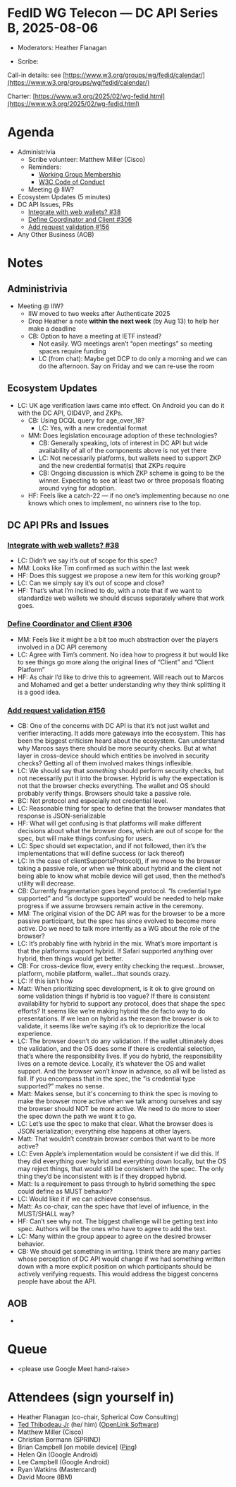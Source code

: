 # FedID WG Telecon — DC API Series B, 2025-08-06

* Moderators: Heather Flanagan

* Scribe: 


Call-in details: see [https://www.w3.org/groups/wg/fedid/calendar/](https://www.w3.org/groups/wg/fedid/calendar/) 

Charter: [https://www.w3.org/2025/02/wg-fedid.html](https://www.w3.org/2025/02/wg-fedid.html) 

# Agenda

* Administrivia  
  * Scribe volunteer: Matthew Miller (Cisco)  
  * Reminders:  
    * [Working Group Membership](https://www.w3.org/groups/wg/fedid/participants/)  
    * [W3C Code of Conduct](https://www.w3.org/policies/code-of-conduct/20240318/)  
  * Meeting @ IIW?  
* Ecosystem Updates (5 minutes)  
* DC API Issues, PRs  
  * [Integrate with web wallets? \#38](https://github.com/w3c-fedid/digital-credentials/issues/38)  
  * [Define Coordinator and Client \#306](https://github.com/w3c-fedid/digital-credentials/pull/306)  
  * [Add request validation \#156](https://github.com/w3c-fedid/digital-credentials/pull/156)  
* Any Other Business (AOB)


# Notes

## Administrivia

* Meeting @ IIW?  
  * IIW moved to two weeks after Authenticate 2025  
  * Drop Heather a note **within the next week** (by Aug 13\) to help her make a deadline  
  * CB: Option to have a meeting at IETF instead?  
    * Not easily. WG meetings aren’t “open meetings” so meeting spaces require funding  
    * LC (from chat): Maybe get DCP to do only a morning and we can do the afternoon. Say on Friday and we can re-use the room

## Ecosystem Updates

* LC: UK age verification laws came into effect. On Android you can do it with the DC API, OID4VP, and ZKPs.  
  * CB: Using DCQL query for age\_over\_18?  
    * LC: Yes, with a new credential format  
  * MM: Does legislation encourage adoption of these technologies?  
    * CB: Generally speaking, lots of interest in DC API but wide availability of all of the components above is not yet there  
    * LC: Not necessarily platforms, but wallets need to support ZKP and the new credential format(s) that ZKPs require  
    * CB: Ongoing discussion is which ZKP scheme is going to be the winner. Expecting to see at least two or three proposals floating around vying for adoption.  
  * HF: Feels like a catch-22 — if no one’s implementing because no one knows which ones to implement, no winners rise to the top.

## DC API PRs and Issues

### [Integrate with web wallets? \#38](https://github.com/w3c-fedid/digital-credentials/issues/38)

* LC: Didn’t we say it’s out of scope for this spec?  
* MM: Looks like Tim confirmed as such within the last week  
* HF: Does this suggest we propose a new item for this working group?  
* LC: Can we simply say it’s out of scope and close?  
* HF: That’s what I’m inclined to do, with a note that if we want to standardize web wallets we should discuss separately where that work goes.

### [Define Coordinator and Client \#306](https://github.com/w3c-fedid/digital-credentials/pull/306)

* MM: Feels like it might be a bit too much abstraction over the players involved in a DC API ceremony  
* LC: Agree with Tim’s comment. No idea how to progress it but would like to see things go more along the original lines of “Client” and “Client Platform”  
* HF: As chair I’d like to drive this to agreement. Will reach out to Marcos and Mohamed and get a better understanding why they think splitting it is a good idea.

### [Add request validation \#156](https://github.com/w3c-fedid/digital-credentials/pull/156)

* CB: One of the concerns with DC API is that it’s not just wallet and verifier interacting. It adds more gateways into the ecosystem. This has been the biggest criticism heard about the ecosystem. Can understand why Marcos says there should be more security checks. But at what layer in cross-device should which entities be involved in security checks? Getting all of them involved makes things inflexible.  
* LC: We should say that *something* should perform security checks, but not necessarily put it into the browser. Hybrid is why the expectation is not that the browser checks everything. The wallet and OS should probably verify things. Browsers should take a passive role.  
* BC: Not protocol and especially not credential level.  
* LC: Reasonable thing for spec to define that the browser mandates that response is JSON-serializable  
* HF: What will get confusing is that platforms will make different decisions about what the browser does, which are out of scope for the spec, but will make things confusing for users.  
* LC: Spec should set expectation, and if not followed, then it’s the implementations that will define success (or lack thereof)  
* LC: In the case of clientSupportsProtocol(), if we move to the browser taking a passive role, or when we think about hybrid and the client not being able to know what mobile device will get used, then the method’s utility will decrease.  
* CB: Currently fragmentation goes beyond protocol. “Is credential type supported” and “is doctype supported” would be needed to help make progress if we assume browsers remain active in the ceremony.  
* MM: The original vision of the DC API was for the browser to be a more passive participant, but the spec has since evolved to become more active. Do we need to talk more intently as a WG about the role of the browser?  
* LC: It’s probably fine with hybrid in the mix. What’s more important is that the platforms support hybrid. If Safari supported anything over hybrid, then things would get better.  
* CB: For cross-device flow, every entity checking the request…browser, platform, mobile platform, wallet…that sounds crazy.  
* LC: If this isn’t how   
* Matt: When prioritizing spec development, is it ok to give ground on some validation things if hybrid is too vague? If there is consistent availability for hybrid to support any protocol, does that shape the spec efforts? It seems like we’re making hybrid the de facto way to do presentations. If we lean on hybrid as the reason the browser is ok to validate, it seems like we’re saying it’s ok to deprioritize the local experience.  
* LC: The browser doesn’t do any validation. If the wallet ultimately does the validation, and the OS does some if there is credential selection, that’s where the responsibility lives. If you do hybrid, the responsibility lives on a remote device. Locally, it’s whatever the OS and wallet support. And the browser won’t know in advance, so all will be listed as fall. If you encompass that in the spec, the “is credential type supported?” makes no sense.  
* Matt: Makes sense, but it's concerning to think the spec is moving to make the browser more active when we talk among ourselves and say the browser should NOT be more active. We need to do more to steer the spec down the path we want it to go.  
* LC: Let’s use the spec to make that clear. What the browser does is JSON serialization; everything else happens at other layers.   
* Matt: That wouldn’t constrain browser combos that want to be more active?  
* LC: Even Apple’s implementation would be consistent if we did this. If they did everything over hybrid and everything down locally, but the OS may reject things, that would still be consistent with the spec. The only thing they’d be inconsistent with is if they dropped hybrid.  
* Matt: Is a requirement to pass through to hybrid something the spec could define as MUST behavior?  
* LC: Would like it if we can achieve consensus.   
* Matt: As co-chair, can the spec have that level of influence, in the MUST/SHALL way?  
* HF: Can’t see why not. The biggest challenge will be getting text into spec. Authors will be the ones who have to agree to add the text.  
* LC: Many within the group appear to agree on the desired browser behavior.  
* CB: We should get something in writing. I think there are many parties whose perception of DC API would change if we had something written down with a more explicit position on which participants should be actively verifying requests. This would address the biggest concerns people have about the API.

## AOB

* 

# Queue 

*  \<please use Google Meet hand-raise\>

# Attendees (sign yourself in)

* Heather Flanagan (co-chair, Spherical Cow Consulting)  
* [Ted Thibodeau Jr](https://github.com/TallTed/) (he/ him) ([OpenLink Software](https://openlinksw.com/))  
* Matthew Miller (Cisco)  
* Christian Bormann (SPRIND)  
* Brian Campbell \[on mobile device\] ([Ping](https://www.pingidentity.com))   
* Helen Qin (Google Android)  
* Lee Campbell (Google Android)  
* Ryan Watkins (Mastercard)  
* David Moore (IBM)




